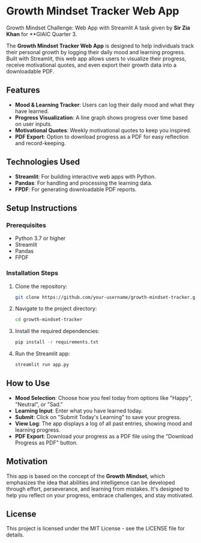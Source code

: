 # Growth Mindset Tracker Web App

Growth Mindset Challenge: Web App with Streamlit A task given by **Sir Zia Khan** for **GIAIC Quarter 3.

The **Growth Mindset Tracker Web App** is designed to help individuals track their personal growth by logging their daily mood and learning progress. Built with Streamlit, this web app allows users to visualize their progress, receive motivational quotes, and even export their growth data into a downloadable PDF.

## Features

- **Mood & Learning Tracker**: Users can log their daily mood and what they have learned.
- **Progress Visualization**: A line graph shows progress over time based on user inputs.
- **Motivational Quotes**: Weekly motivational quotes to keep you inspired.
- **PDF Export**: Option to download progress as a PDF for easy reflection and record-keeping.

## Technologies Used

- **Streamlit**: For building interactive web apps with Python.
- **Pandas**: For handling and processing the learning data.
- **FPDF**: For generating downloadable PDF reports.

## Setup Instructions

### Prerequisites

- Python 3.7 or higher
- Streamlit
- Pandas
- FPDF

### Installation Steps

1. Clone the repository:
    ```bash
    git clone https://github.com/your-username/growth-mindset-tracker.git
    ```
2. Navigate to the project directory:
    ```bash
    cd growth-mindset-tracker
    ```
3. Install the required dependencies:
    ```bash
    pip install -r requirements.txt
    ```
4. Run the Streamlit app:
    ```bash
    streamlit run app.py
    ```

## How to Use

- **Mood Selection**: Choose how you feel today from options like "Happy", "Neutral", or "Sad."
- **Learning Input**: Enter what you have learned today.
- **Submit**: Click on "Submit Today's Learning" to save your progress.
- **View Log**: The app displays a log of all past entries, showing mood and learning progress.
- **PDF Export**: Download your progress as a PDF file using the "Download Progress as PDF" button.

## Motivation

This app is based on the concept of the **Growth Mindset**, which emphasizes the idea that abilities and intelligence can be developed through effort, perseverance, and learning from mistakes. It's designed to help you reflect on your progress, embrace challenges, and stay motivated.

## License

This project is licensed under the MIT License - see the LICENSE file for details.
